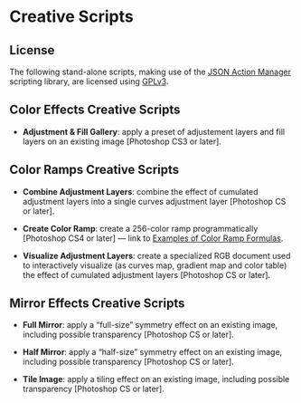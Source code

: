 # Creative Scripts

## License

The following stand-alone scripts, making use of the [JSON Action
Manager](<../JSON_Action_Manager/>) scripting library, are licensed using
[GPLv3](<http://www.gnu.org/licenses/gpl.html>).

## Color Effects Creative Scripts

-   **Adjustment & Fill Gallery**: apply a preset of adjustement layers and fill
    layers on an existing image [Photoshop CS3 or later].

## Color Ramps Creative Scripts

-   **Combine Adjustment Layers**: combine the effect of cumulated adjustment
    layers into a single curves adjustment layer [Photoshop CS or later].

-   **Create Color Ramp**: create a 256-color ramp programmatically [Photoshop
    CS4 or later] — link to [Examples of Color Ramp
    Formulas](<http://www.tonton-pixel.com/blog/scripts/creative-scripts/create-color-ramp/examples-of-color-ramp-formulas/>).

-   **Visualize Adjustment Layers**: create a specialized RGB document used to
    interactively visualize (as curves map, gradient map and color table) the
    effect of cumulated adjustment layers [Photoshop CS or later].

## Mirror Effects Creative Scripts

-   **Full Mirror**: apply a “full-size” symmetry effect on an existing image,
    including possible transparency [Photoshop CS or later].

-   **Half Mirror**: apply a “half-size” symmetry effect on an existing image,
    including possible transparency [Photoshop CS or later].

-   **Tile Image**: apply a tiling effect on an existing image, including
    possible transparency [Photoshop CS or later].
